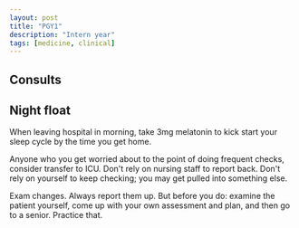 ```yaml
---
layout: post
title: "PGY1"
description: "Intern year"
tags: [medicine, clinical]
---
```


## Consults


## Night float

When leaving hospital in morning, take 3mg melatonin to kick start your sleep
cycle by the time you get home.


Anyone who you get worried about to the point of doing frequent checks,
consider transfer to ICU. Don't rely on nursing staff to report back. Don't
rely on yourself to keep checking; you may get pulled into something else.


Exam changes. Always report them up. But before you do: examine the patient
yourself, come up with your own assessment and plan, and then go to a
senior. Practice that.
